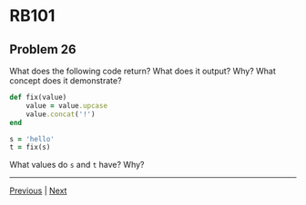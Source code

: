 # RB101
## Problem 26

What does the following code return? What does it output? Why? What concept does it demonstrate?

```ruby
def fix(value)
	value = value.upcase
	value.concat('!')
end

s = 'hello'
t = fix(s)
```

What values do `s` and `t` have? Why?

---

[Previous](025.md) | [Next](027.md)
